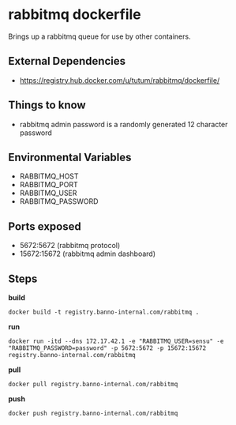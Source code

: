 # rabbitmq dockerfile

Brings up a rabbitmq queue for use by other containers.

## External Dependencies

* https://registry.hub.docker.com/u/tutum/rabbitmq/dockerfile/

## Things to know

- rabbitmq admin password is a randomly generated 12 character password

## Environmental Variables

- RABBITMQ_HOST
- RABBITMQ_PORT
- RABBITMQ_USER
- RABBITMQ_PASSWORD

## Ports exposed

- 5672:5672 (rabbitmq protocol)
- 15672:15672 (rabbitmq admin dashboard)

## Steps

__build__

```
docker build -t registry.banno-internal.com/rabbitmq .
```

__run__

```
docker run -itd --dns 172.17.42.1 -e "RABBITMQ_USER=sensu" -e "RABBITMQ_PASSWORD=password" -p 5672:5672 -p 15672:15672 registry.banno-internal.com/rabbitmq
```

__pull__

```
docker pull registry.banno-internal.com/rabbitmq
```

__push__

```
docker push registry.banno-internal.com/rabbitmq
```
